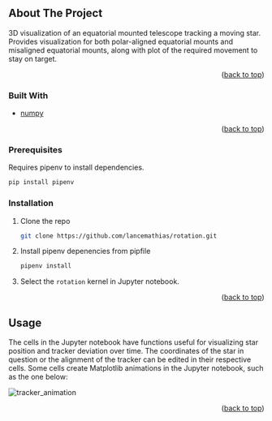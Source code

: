 <div id="top"></div>



<!-- ABOUT THE PROJECT -->
## About The Project

3D visualization of an equatorial mounted telescope tracking a moving star. Provides visualization for both polar-aligned equatorial mounts and misaligned equatorial mounts, along with plot of the required movement to stay on target.

<p align="right">(<a href="#top">back to top</a>)</p>



### Built With

* [numpy](https://numpy.org)

<p align="right">(<a href="#top">back to top</a>)</p>



<!-- GETTING STARTED -->

### Prerequisites

Requires pipenv to install dependencies.

  ```sh
  pip install pipenv
  ```

### Installation

1. Clone the repo
   ```sh
   git clone https://github.com/lancemathias/rotation.git
   ```
2. Install pipenv depenencies from pipfile
   ```sh
   pipenv install 
   ```
3. Select the `rotation` kernel in Jupyter notebook.

<p align="right">(<a href="#top">back to top</a>)</p>



<!-- USAGE EXAMPLES -->
## Usage

The cells in the Jupyter notebook have functions useful for visualizing star position and tracker deviation over time.
The coordinates of the star in question or the alignment of the tracker can be edited in their respective cells.
Some cells create Matplotlib animations in the Jupyter notebook, such as the one below:

![tracker_animation](https://github.com/lancemathias/rotation/tree/main/images/tracking.gif)

<p align="right">(<a href="#top">back to top</a>)</p>

